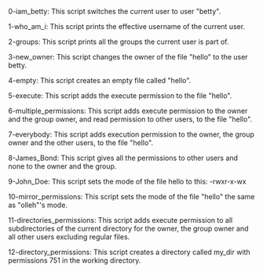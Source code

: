 0-iam_betty: This script switches the current user to user "betty".

1-who_am_i: This script prints the effective username of the current user.

2-groups: This script prints all the groups the current user is part of.

3-new_owner: This script changes the owner of the file "hello" to the user betty.

4-empty: This script creates an empty file called "hello".

5-execute: This script adds the execute permission to the file "hello".

6-multiple_permissions: This script adds execute permission to the owner and the group owner, and read permission to other users, to the file "hello".

7-everybody: This script adds execution permission to the owner, the group owner and the other users, to the file "hello".

8-James_Bond: This script gives all the permissions to other users and none to the owner and the group.

9-John_Doe: This script sets the mode of the file hello to this: -rwxr-x-wx

10-mirror_permissions: This script sets the mode of the file "hello" the same as "olleh"'s mode.

11-directories_permissions: This script adds execute permission to all subdirectories of the current directory for the owner, the group owner and all other users excluding regular files.

12-directory_permissions: This script creates a directory called my_dir with permissions 751 in the working directory.